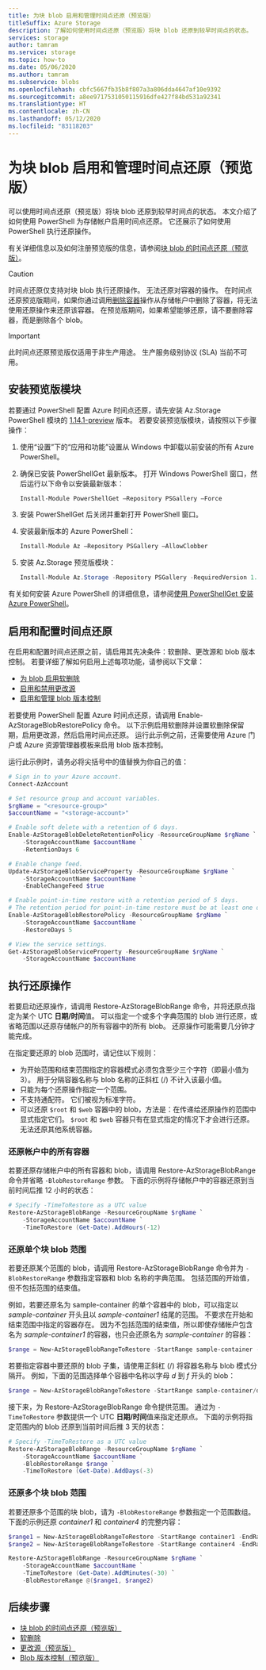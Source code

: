 ```yaml
---
title: 为块 blob 启用和管理时间点还原（预览版）
titleSuffix: Azure Storage
description: 了解如何使用时间点还原（预览版）将块 blob 还原到较早时间点的状态。
services: storage
author: tamram
ms.service: storage
ms.topic: how-to
ms.date: 05/06/2020
ms.author: tamram
ms.subservice: blobs
ms.openlocfilehash: cbfc5667fb35b8f807a3a806dda4647af10e9392
ms.sourcegitcommit: a8ee9717531050115916dfe427f84bd531a92341
ms.translationtype: HT
ms.contentlocale: zh-CN
ms.lasthandoff: 05/12/2020
ms.locfileid: "83118203"
---
```

# <a name="enable-and-manage-point-in-time-restore-for-block-blobs-preview"></a>为块 blob 启用和管理时间点还原（预览版）

可以使用时间点还原（预览版）将块 blob 还原到较早时间点的状态。 本文介绍了如何使用 PowerShell 为存储帐户启用时间点还原。 它还展示了如何使用 PowerShell 执行还原操作。

有关详细信息以及如何注册预览版的信息，请参阅[块 blob 的时间点还原（预览版）](point-in-time-restore-overview.md)。

> [!CAUTION]
> 时间点还原仅支持对块 blob 执行还原操作。 无法还原对容器的操作。 在时间点还原预览版期间，如果你通过调用[删除容器](/rest/api/storageservices/delete-container)操作从存储帐户中删除了容器，将无法使用还原操作来还原该容器。 在预览版期间，如果希望能够还原，请不要删除容器，而是删除各个 blob。

> [!IMPORTANT]
> 此时间点还原预览版仅适用于非生产用途。 生产服务级别协议 (SLA) 当前不可用。

## <a name="install-the-preview-module"></a>安装预览版模块

若要通过 PowerShell 配置 Azure 时间点还原，请先安装 Az.Storage PowerShell 模块的 [1.14.1-preview](https://www.powershellgallery.com/packages/Az.Storage/1.14.1-preview) 版本。 若要安装预览版模块，请按照以下步骤操作：

1. 使用“设置”下的“应用和功能”设置从 Windows 中卸载以前安装的所有 Azure PowerShell。

1. 确保已安装 PowerShellGet 最新版本。 打开 Windows PowerShell 窗口，然后运行以下命令以安装最新版本：

    ```powershell
    Install-Module PowerShellGet –Repository PSGallery –Force
    ```

1. 安装 PowerShellGet 后关闭并重新打开 PowerShell 窗口。

1. 安装最新版本的 Azure PowerShell：

    ```powershell
    Install-Module Az –Repository PSGallery –AllowClobber
    ```

1. 安装 Az.Storage 预览版模块：

    ```powershell
    Install-Module Az.Storage -Repository PSGallery -RequiredVersion 1.14.1-preview -AllowPrerelease -AllowClobber -Force
    ```

有关如何安装 Azure PowerShell 的详细信息，请参阅[使用 PowerShellGet 安装 Azure PowerShell](/powershell/azure/install-az-ps)。

## <a name="enable-and-configure-point-in-time-restore"></a>启用和配置时间点还原

在启用和配置时间点还原之前，请启用其先决条件：软删除、更改源和 blob 版本控制。 若要详细了解如何启用上述每项功能，请参阅以下文章：

- [为 blob 启用软删除](soft-delete-enable.md)
- [启用和禁用更改源](storage-blob-change-feed.md#enable-and-disable-the-change-feed)
- [启用和管理 blob 版本控制](versioning-enable.md)

若要使用 PowerShell 配置 Azure 时间点还原，请调用 Enable-AzStorageBlobRestorePolicy 命令。 以下示例启用软删除并设置软删除保留期，启用更改源，然后启用时间点还原。 运行此示例之前，还需要使用 Azure 门户或 Azure 资源管理器模板来启用 blob 版本控制。

运行此示例时，请务必将尖括号中的值替换为你自己的值：

```powershell
# Sign in to your Azure account.
Connect-AzAccount

# Set resource group and account variables.
$rgName = "<resource-group>"
$accountName = "<storage-account>"

# Enable soft delete with a retention of 6 days.
Enable-AzStorageBlobDeleteRetentionPolicy -ResourceGroupName $rgName `
    -StorageAccountName $accountName `
    -RetentionDays 6

# Enable change feed.
Update-AzStorageBlobServiceProperty -ResourceGroupName $rgName `
    -StorageAccountName $accountName `
    -EnableChangeFeed $true

# Enable point-in-time restore with a retention period of 5 days.
# The retention period for point-in-time restore must be at least one day less than that set for soft delete.
Enable-AzStorageBlobRestorePolicy -ResourceGroupName $rgName `
    -StorageAccountName $accountName `
    -RestoreDays 5

# View the service settings.
Get-AzStorageBlobServiceProperty -ResourceGroupName $rgName `
    -StorageAccountName $accountName
```

## <a name="perform-a-restore-operation"></a>执行还原操作

若要启动还原操作，请调用 Restore-AzStorageBlobRange 命令，并将还原点指定为某个 UTC **日期/时间**值。 可以指定一个或多个字典范围的 blob 进行还原，或省略范围以还原存储帐户的所有容器中的所有 blob。 还原操作可能需要几分钟才能完成。

在指定要还原的 blob 范围时，请记住以下规则：

- 为开始范围和结束范围指定的容器模式必须包含至少三个字符（即最小值为 3）。 用于分隔容器名称与 blob 名称的正斜杠 (/) 不计入该最小值。
- 只能为每个还原操作指定一个范围。
- 不支持通配符。 它们被视为标准字符。
- 可以还原 `$root` 和 `$web` 容器中的 blob，方法是：在传递给还原操作的范围中显式指定它们。 `$root` 和 `$web` 容器只有在显式指定的情况下才会进行还原。 无法还原其他系统容器。

### <a name="restore-all-containers-in-the-account"></a>还原帐户中的所有容器

若要还原存储帐户中的所有容器和 blob，请调用 Restore-AzStorageBlobRange 命令并省略 `-BlobRestoreRange` 参数。 下面的示例将存储帐户中的容器还原到当前时间后推 12 小时的状态：

```powershell
# Specify -TimeToRestore as a UTC value
Restore-AzStorageBlobRange -ResourceGroupName $rgName `
    -StorageAccountName $accountName `
    -TimeToRestore (Get-Date).AddHours(-12)
```

### <a name="restore-a-single-range-of-block-blobs"></a>还原单个块 blob 范围

若要还原某个范围的 blob，请调用 Restore-AzStorageBlobRange 命令并为 `-BlobRestoreRange` 参数指定容器和 blob 名称的字典范围。 包括范围的开始值，但不包括范围的结束值。

例如，若要还原名为 sample-container 的单个容器中的 blob，可以指定以 *sample-container* 开头且以 *sample-container1* 结尾的范围。 不要求在开始和结束范围中指定的容器存在。 因为不包括范围的结束值，所以即使存储帐户包含名为 *sample-container1* 的容器，也只会还原名为 *sample-container* 的容器：

```powershell
$range = New-AzStorageBlobRangeToRestore -StartRange sample-container -EndRange sample-container1
```

若要指定容器中要还原的 blob 子集，请使用正斜杠 (/) 将容器名称与 blob 模式分隔开。 例如，下面的范围选择单个容器中名称以字母 *d* 到 *f* 开头的 blob：

```powershell
$range = New-AzStorageBlobRangeToRestore -StartRange sample-container/d -EndRange sample-container/g
```

接下来，为 Restore-AzStorageBlobRange 命令提供范围。 通过为 `-TimeToRestore` 参数提供一个 UTC **日期/时间**值来指定还原点。 下面的示例将指定范围内的 blob 还原到当前时间后推 3 天的状态：

```powershell
# Specify -TimeToRestore as a UTC value
Restore-AzStorageBlobRange -ResourceGroupName $rgName `
    -StorageAccountName $accountName `
    -BlobRestoreRange $range `
    -TimeToRestore (Get-Date).AddDays(-3)
```

### <a name="restore-multiple-ranges-of-block-blobs"></a>还原多个块 blob 范围

若要还原多个范围的块 blob，请为 `-BlobRestoreRange` 参数指定一个范围数组。 下面的示例还原 *container1* 和 *container4* 的完整内容：

```powershell
$range1 = New-AzStorageBlobRangeToRestore -StartRange container1 -EndRange container2
$range2 = New-AzStorageBlobRangeToRestore -StartRange container4 -EndRange container5

Restore-AzStorageBlobRange -ResourceGroupName $rgName `
    -StorageAccountName $accountName `
    -TimeToRestore (Get-Date).AddMinutes(-30) `
    -BlobRestoreRange @($range1, $range2)
```

## <a name="next-steps"></a>后续步骤

- [块 blob 的时间点还原（预览版）](point-in-time-restore-overview.md)
- [软删除](soft-delete-overview.md)
- [更改源（预览版）](storage-blob-change-feed.md)
- [Blob 版本控制（预览版）](versioning-overview.md)
